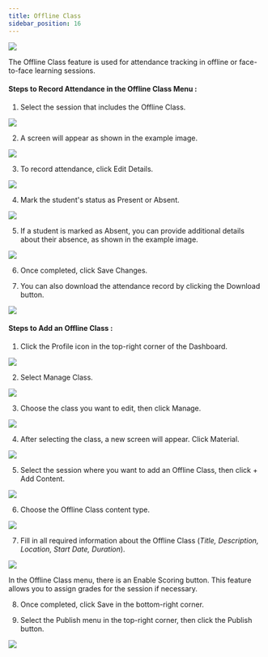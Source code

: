 ```yaml
---
title: Offline Class
sidebar_position: 16
---
```

![](/img/degree-lecture-offline-class-9.jpg)

The Offline Class feature is used for attendance tracking in offline or face-to-face learning sessions.

#### **Steps to Record Attendance in the Offline Class Menu :**

1. Select the session that includes the Offline Class.

![](/img/degree-lecture-offline-class-10.jpg)

2. A screen will appear as shown in the example image.

![](/img/degree-lecture-offline-class-2.jpg)

3. To record attendance, click Edit Details.

![](/img/degree-lecture-offline-class-3.jpg)

4. Mark the student's status as Present or Absent.

![](/img/degree-lecture-offline-class-4.jpg)

5. If a student is marked as Absent, you can provide additional details about their absence, as shown in the example image.

![](/img/degree-lecture-offline-class-5.jpg)

6. Once completed, click Save Changes.

7. You can also download the attendance record by clicking the Download button.

![](/img/degree-lecture-offline-class-6.jpg)

#### **Steps to Add an Offline Class :**

1. Click the Profile icon in the top-right corner of the Dashboard.

![](/img/degree-lecture-manage-class.jpg)

2. Select Manage Class.

![](/img/degree-lecture-manage-class-2.jpg)

3. Choose the class you want to edit, then click Manage.

![](/img/degree-lecture-manage-class-3.jpg)

4. After selecting the class, a new screen will appear. Click Material.

![](/img/degree-lecture-manage-class-4.jpg)

5. Select the session where you want to add an Offline Class, then click + Add Content.

![](/img/articlee-5.jpg)

6. Choose the Offline Class content type.

![](/img/degree-lecture-offline-class-7.jpg)

7. Fill in all required information about the Offline Class (*Title, Description, Location, Start Date, Duration*).

![](/img/degree-lecture-offline-class-8.jpg)

In the Offline Class menu, there is an Enable Scoring button. This feature allows you to assign grades for the session if necessary.



8. Once completed, click Save in the bottom-right corner.

9. Select the Publish menu in the top-right corner, then click the Publish button.

![](/img/degree-lecture-publish.jpg)
